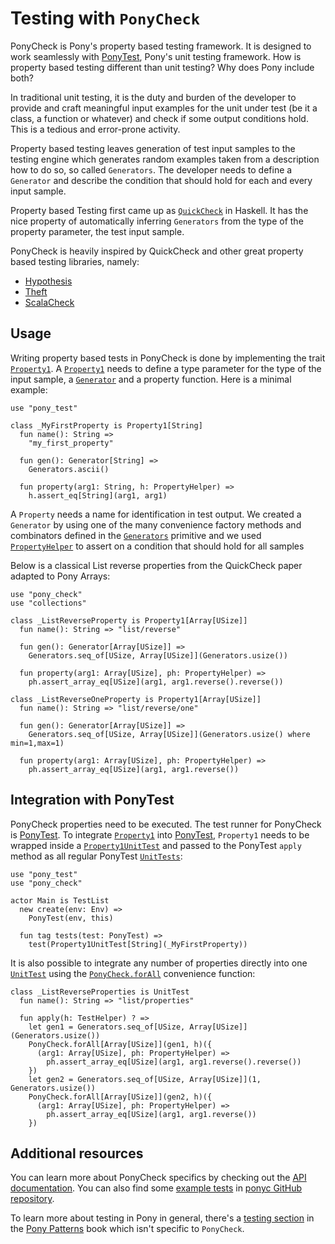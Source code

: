 # Testing with `PonyCheck`

PonyCheck is Pony's property based testing framework. It is designed to work seamlessly with [PonyTest](ponytest.md), Pony's unit testing framework. How is property based testing different than unit testing? Why does Pony include both?

In traditional unit testing, it is the duty and burden of the developer to provide and craft meaningful input examples for the unit under test (be it a class, a function or whatever) and check if some output conditions hold. This is a tedious and error-prone activity.

Property based testing leaves generation of test input samples to the testing engine which generates random examples taken from a description how to do so, so called `Generators`. The developer needs to define a `Generator` and describe the condition that should hold for each and every input sample.

Property based Testing first came up as [`QuickCheck`](http://www.cse.chalmers.se/~rjmh/QuickCheck/) in Haskell. It has the nice property of automatically inferring `Generators` from the type of the property parameter, the test input sample.

PonyCheck is heavily inspired by QuickCheck and other great property based testing libraries, namely:

* [Hypothesis](https://github.com/HypothesisWorks/hypothesis-python)
* [Theft](https://github.com/silentbicycle/theft)
* [ScalaCheck](https://www.scalacheck.org/)

## Usage

Writing property based tests in PonyCheck is done by implementing the trait [`Property1`](https://stdlib.ponylang.io/pony_check-Property1). A [`Property1`](https://stdlib.ponylang.io/pony_check-Property1) needs to define a type parameter for the type of the input sample, a [`Generator`](https://stdlib.ponylang.io/pony_check-Generator) and a property function. Here is a minimal example:

```pony
use "pony_test"

class _MyFirstProperty is Property1[String]
  fun name(): String =>
    "my_first_property"

  fun gen(): Generator[String] =>
    Generators.ascii()

  fun property(arg1: String, h: PropertyHelper) =>
    h.assert_eq[String](arg1, arg1)
```

A `Property` needs a name for identification in test output. We created a `Generator` by using one of the many convenience factory methods and combinators defined in the [`Generators`](https://stdlib.ponylang.iok/pony_check-Generators) primitive and we used [`PropertyHelper`](https://stdlib.ponylang.io/pony_check-PropertyHelper) to assert on a condition that should hold for all samples

Below is a classical List reverse properties from the QuickCheck paper adapted to Pony Arrays:

```pony
use "pony_check"
use "collections"

class _ListReverseProperty is Property1[Array[USize]]
  fun name(): String => "list/reverse"

  fun gen(): Generator[Array[USize]] =>
    Generators.seq_of[USize, Array[USize]](Generators.usize())

  fun property(arg1: Array[USize], ph: PropertyHelper) =>
    ph.assert_array_eq[USize](arg1, arg1.reverse().reverse())

class _ListReverseOneProperty is Property1[Array[USize]]
  fun name(): String => "list/reverse/one"

  fun gen(): Generator[Array[USize]] =>
    Generators.seq_of[USize, Array[USize]](Generators.usize() where min=1,max=1)

  fun property(arg1: Array[USize], ph: PropertyHelper) =>
    ph.assert_array_eq[USize](arg1, arg1.reverse())
```

## Integration with PonyTest

PonyCheck properties need to be executed. The test runner for PonyCheck is [PonyTest](https://stdlib.ponylang.org/pony_test--index). To integrate [`Property1`](https://stdlib.ponylang.io/pony_check-Property1) into [PonyTest](https://stdlib.ponylang.org/pony_test--index), `Property1` needs to be wrapped inside a [`Property1UnitTest`](hhttps://stdlib.ponylang.io/pony_check-Property1UnitTest) and passed to the PonyTest `apply` method as all regular PonyTest [`UnitTests`](https://stdlib.ponylang.org/pony_test-UnitTest):

```pony
use "pony_test"
use "pony_check"

actor Main is TestList
  new create(env: Env) =>
    PonyTest(env, this)

  fun tag tests(test: PonyTest) =>
    test(Property1UnitTest[String](_MyFirstProperty))
```

It is also possible to integrate any number of properties directly into one
[`UnitTest`](https://stdlib.ponylang.org/pony_test-UnitTest) using the [`PonyCheck.forAll`](https://stdlib.ponylang.io/pony_check-ponycheck) convenience function:

```pony
class _ListReverseProperties is UnitTest
  fun name(): String => "list/properties"

  fun apply(h: TestHelper) ? =>
    let gen1 = Generators.seq_of[USize, Array[USize]](Generators.usize())
    PonyCheck.forAll[Array[USize]](gen1, h)({
      (arg1: Array[USize], ph: PropertyHelper) =>
        ph.assert_array_eq[USize](arg1, arg1.reverse().reverse())
    })
    let gen2 = Generators.seq_of[USize, Array[USize]](1, Generators.usize())
    PonyCheck.forAll[Array[USize]](gen2, h)({
      (arg1: Array[USize], ph: PropertyHelper) =>
        ph.assert_array_eq[USize](arg1, arg1.reverse())
    })
```

## Additional resources

You can learn more about PonyCheck specifics by checking out the [API documentation](https://stdlib.ponylang.io/pony_check--index/). You can also find some [example tests](https://github.com/ponylang/ponyc/tree/main/examples/ponycheck) in [ponyc GitHub repository](https://github.com/ponylang/ponyc).

To learn more about testing in Pony in general, there's a [testing section](http://patterns.ponylang.io/testing.html) in the [Pony Patterns](http://patterns.ponylang.io/) book which isn't specific to `PonyCheck`.
